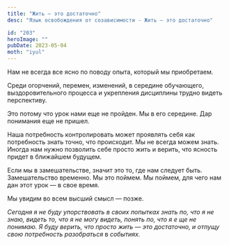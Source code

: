 ```yaml
---
title: "Жить — это достаточно"
desc: "Язык освобождения от созависимости - Жить — это достаточно"

id: "203"
heroImage: ""
pubDate: 2023-05-04
moth: "iyul"
---
```


Нам не всегда все ясно по поводу опыта, который мы приобретаем.

Среди огорчений, перемен, изменений, в середине обучающего, выздоровительного
процесса и укрепления дисциплины трудно видеть перспективу.

Это потому что урок нами еще не пройден. Мы в его середине. Дар понимания еще
не пришел.

Наша потребность контролировать может проявлять себя как потребность знать
точно, что происходит. Мы не всегда можем знать. Иногда нам нужно позволить
себе просто жить и верить, что ясность придет в ближайшем будущем.

Если мы в замешательстве, значит это то, где нам следует быть. Замешательство
временно. Мы это поймем. Мы поймем, для чего нам дан этот урок — в свое время.

Мы увидим во всем высший смысл — позже.

_Сегодня_ _я_ _не_ _буду_ _упорствовать_ _в_ _своих_ _попытках_ _знать_ _по,_
_что_ _я_ _не_ _знаю,_ _видеть_ _то,_ _что_ _я_ _не_ _могу_ _видеть,_ _понять_
_по,_ _что_ _я_ _е_ _ще_ _не_ _понимаю._ _Я_ _буду_ _верить,_ _что_ _просто_
_жить_ _—_ _это_ _достаточно,_ _и_ _отпущу_ _свою_ _потребность_ _разобраться_
в _событиях._

